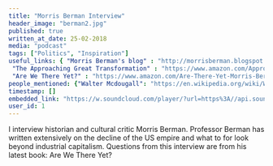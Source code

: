 ```yaml
---
title: "Morris Berman Interview"
header_image: "berman2.jpg"
published: true
written_at_date: 25-02-2018
media: "podcast"
tags: ["Politics", "Inspiration"]
useful_links: { "Morris Berman's blog" : "http://morrisberman.blogspot.com/",
 "The Approaching Great Transformation" : "https://www.amazon.com/Approaching-Great-Transformation-Livable-Economy/dp/1609804805/ref=la_B001JRYULI_1_3?s=books&ie=UTF8&qid=1519613090&sr=1-3", "Why America Failed" : "https://www.amazon.com/Why-America-Failed-Imperial-Decline/dp/149233393X/ref=sr_1_1?s=books&ie=UTF8&qid=1519614592&sr=1-1&keywords=why+america+failed", 
 "Are We There Yet?" : "https://www.amazon.com/Are-There-Yet-Morris-Berman/dp/1635610567/ref=pd_sim_14_4?_encoding=UTF8&pd_rd_i=1635610567&pd_rd_r=D27S9R1MWF94NWK3DA4G&pd_rd_w=acL3H&pd_rd_wg=TMUyq&psc=1&refRID=D27S9R1MWF94NWK3DA4G" }
people_mentioned: {"Walter Mcdougall": "https://en.wikipedia.org/wiki/Walter_A._McDougall"}
timestamp: []
embedded_link: "https://w.soundcloud.com/player/?url=https%3A//api.soundcloud.com/tracks/405246681"
user_id: 1
---
```


I interview historian and cultural critic Morris Berman.  Professor Berman has written extensively on the decline of the US empire and what to for look beyond industrial capitalism.  Questions from this interview are from his latest book: Are We There Yet?